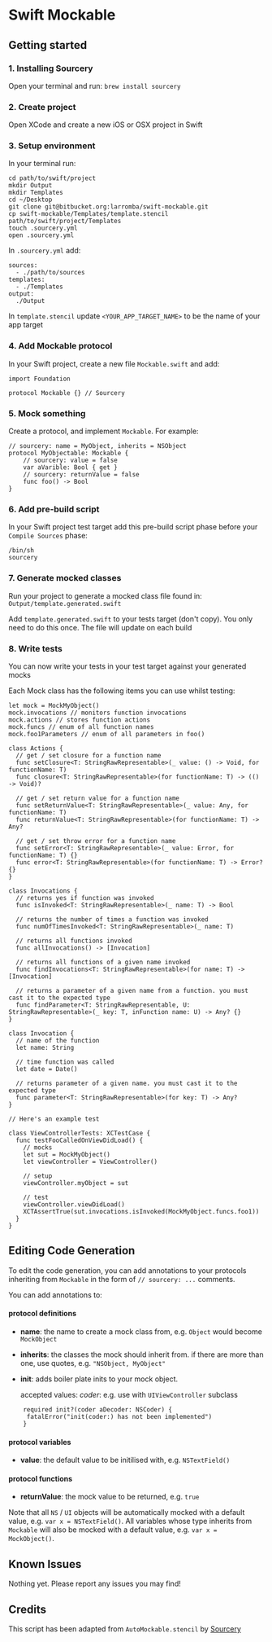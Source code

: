 # Swift Mockable

## Getting started

### 1. Installing Sourcery

Open your terminal and run:
`brew install sourcery`

### 2. Create project

Open XCode and create a new iOS or OSX project in Swift

### 3. Setup environment

In your terminal run:
```
cd path/to/swift/project
mkdir Output
mkdir Templates
cd ~/Desktop
git clone git@bitbucket.org:larromba/swift-mockable.git
cp swift-mockable/Templates/template.stencil path/to/swift/project/Templates
touch .sourcery.yml
open .sourcery.yml
```

In `.sourcery.yml` add:
```
sources:
  - ./path/to/sources
templates:
  - ./Templates
output:
  ./Output
```

In `template.stencil` update `<YOUR_APP_TARGET_NAME>` to be the name of your app target

### 4. Add Mockable protocol

In your Swift project, create a new file `Mockable.swift` and add:

```
import Foundation

protocol Mockable {} // Sourcery
```

### 5. Mock something

Create a protocol, and implement `Mockable`. For example:

```
// sourcery: name = MyObject, inherits = NSObject
protocol MyObjectable: Mockable {
	// sourcery: value = false
	var aVarible: Bool { get }
	// sourcery: returnValue = false
	func foo() -> Bool
}
```

### 6. Add pre-build script

In your Swift project test target add this pre-build script phase before your `Compile Sources` phase:

```
/bin/sh
sourcery
```

### 7. Generate mocked classes

Run your project to generate a mocked class file found in:
`Output/template.generated.swift`

Add `template.generated.swift` to your tests target (don't copy). You only need to do this once. The file will update on each build

### 8. Write tests

You can now write your tests in your test target against your generated mocks

Each Mock class has the following items you can use whilst testing:

```
let mock = MockMyObject()
mock.invocations // monitors function invocations
mock.actions // stores function actions
mock.funcs // enum of all function names 
mock.foo1Parameters // enum of all parameters in foo()

class Actions {
  // get / set closure for a function name
  func setClosure<T: StringRawRepresentable>(_ value: () -> Void, for functionName: T)
  func closure<T: StringRawRepresentable>(for functionName: T) -> (() -> Void)?
	
  // get / set return value for a function name
  func setReturnValue<T: StringRawRepresentable>(_ value: Any, for functionName: T)
  func returnValue<T: StringRawRepresentable>(for functionName: T) -> Any?
  
  // get / set throw error for a function name
  func setError<T: StringRawRepresentable>(_ value: Error, for functionName: T) {}
  func error<T: StringRawRepresentable>(for functionName: T) -> Error? {}
}

class Invocations {
  // returns yes if function was invoked
  func isInvoked<T: StringRawRepresentable>(_ name: T) -> Bool

  // returns the number of times a function was invoked
  func numOfTimesInvoked<T: StringRawRepresentable>(_ name: T)

  // returns all functions invoked
  func allInvocations() -> [Invocation]

  // returns all functions of a given name invoked
  func findInvocations<T: StringRawRepresentable>(for name: T) -> [Invocation]

  // returns a parameter of a given name from a function. you must cast it to the expected type
  func findParameter<T: StringRawRepresentable, U: StringRawRepresentable>(_ key: T, inFunction name: U) -> Any? {}
}

class Invocation {
  // name of the function
  let name: String

  // time function was called
  let date = Date()

  // returns parameter of a given name. you must cast it to the expected type
  func parameter<T: StringRawRepresentable>(for key: T) -> Any?
}

// Here's an example test

class ViewControllerTests: XCTestCase {
  func testFooCalledOnViewDidLoad() {
    // mocks
    let sut = MockMyObject()
    let viewController = ViewController()

    // setup
    viewController.myObject = sut

    // test
    viewController.viewDidLoad()
    XCTAssertTrue(sut.invocations.isInvoked(MockMyObject.funcs.foo1))
  }
}
```

## Editing Code Generation

To edit the code generation, you can add annotations to your protocols inheriting from `Mockable` in the form of `// sourcery: ...` comments.

You can add annotations to:

#### protocol definitions
* **name**: the name to create a mock class from, e.g. `Object` would become `MockObject`
* **inherits**: the classes the mock should inherit from. if there are more than one, use quotes, e.g. `"NSObject, MyObject"`
* **init**: adds boiler plate inits to your mock object. 

  accepted values:
	*coder*: e.g. use with `UIViewController` subclass

```
	required init?(coder aDecoder: NSCoder) {
     fatalError("init(coder:) has not been implemented")
	}
```

#### protocol variables
* **value**: the default value to be initilised with, e.g. `NSTextField()`

#### protocol functions
* **returnValue**: the mock value to be returned, e.g. `true`

Note that all `NS` / `UI` objects will be automatically mocked with a default value, e.g. `var x = NSTextField()`. All variables whose type inherits from `Mockable` will also be mocked with a default value, e.g. `var x = MockObject()`.

## Known Issues

Nothing yet. Please report any issues you may find!

## Credits

This script has been adapted from `AutoMockable.stencil` by [Sourcery](https://github.com/krzysztofzablocki/Sourcery)
